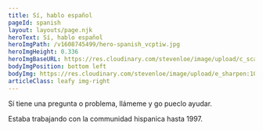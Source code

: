 ```yaml
---
title: Sí, hablo español
pageId: spanish
layout: layouts/page.njk
heroText: Sí, hablo español
heroImgPath: /v1608745499/hero-spanish_vcptiw.jpg
heroImgHeight: 0.336
heroImgBaseURL: https://res.cloudinary.com/stevenloe/image/upload/c_scale,e_sharpen:100,q_70,
bodyImgPosition: bottom left
bodyImg: https://res.cloudinary.com/stevenloe/image/upload/e_sharpen:100,q_65/v1608760087/leaf-right-25-1_k1eaz2.jpg
articleClass: leafy img-right
---
```


Sí tiene una pregunta o problema, llámeme y go pueclo ayudar.

Estaba trabajando con la communidad hispanica hasta 1997.

<br>
